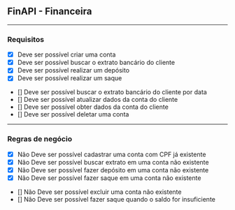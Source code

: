 ## FinAPI - Financeira

---

### Requisitos

- [x] Deve ser possível criar uma conta 
- [x] Deve ser possível buscar o extrato bancário do cliente
- [x] Deve ser possível realizar um depósito 
- [x] Deve ser possível realizar um saque
- [] Deve ser possível buscar o extrato bancário do cliente por data 
- [] Deve ser possível atualizar dados da conta do cliente
- [] Deve ser possível obter dados da conta do cliente
- [] Deve ser possível deletar uma conta

---

### Regras de negócio

- [x] Não Deve ser possível cadastrar uma conta com CPF já existente
- [x] Não Deve ser possível buscar extrato em uma conta não existente
- [x] Não Deve ser possível fazer depósito em uma conta não existente
- [x] Não Deve ser possível fazer saque em uma conta não existente
- [] Não Deve ser possível excluir uma conta não existente
- [] Não Deve ser possível fazer saque quando o saldo for insuficiente